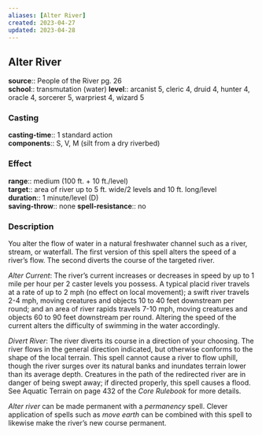 ```yaml
---
aliases: [Alter River]
created: 2023-04-27
updated: 2023-04-28
---
```


## Alter River

**source**:: People of the River pg. 26  
**school**:: transmutation (water)
**level**:: arcanist 5, cleric 4, druid 4, hunter 4, oracle 4, sorcerer 5, warpriest 4, wizard 5

### Casting

**casting-time**:: 1 standard action  
**components**:: S, V, M (silt from a dry riverbed)

### Effect

**range**:: medium (100 ft. + 10 ft./level)  
**target**:: area of river up to 5 ft. wide/2 levels and 10 ft. long/level  
**duration**:: 1 minute/level (D)  
**saving-throw**:: none
**spell-resistance**:: no

### Description

You alter the flow of water in a natural freshwater channel such as a river, stream, or waterfall. The first version of this spell alters the speed of a river’s flow. The second diverts the course of the targeted river.  
  
*Alter Current*: The river’s current increases or decreases in speed by up to 1 mile per hour per 2 caster levels you possess. A typical placid river travels at a rate of up to 2 mph (no effect on local movement); a swift river travels 2-4 mph, moving creatures and objects 10 to 40 feet downstream per round; and an area of river rapids travels 7-10 mph, moving creatures and objects 60 to 90 feet downstream per round. Altering the speed of the current alters the difficulty of swimming in the water accordingly.  
  
*Divert River*: The river diverts its course in a direction of your choosing. The river flows in the general direction indicated, but otherwise conforms to the shape of the local terrain. This spell cannot cause a river to flow uphill, though the river surges over its natural banks and inundates terrain lower than its average depth. Creatures in the path of the redirected river are in danger of being swept away; if directed properly, this spell causes a flood. See Aquatic Terrain on page 432 of the *Core Rulebook* for more details.  
  
*Alter river* can be made permanent with a *permanency* spell. Clever application of spells such as *move earth* can be combined with this spell to likewise make the river’s new course permanent.
